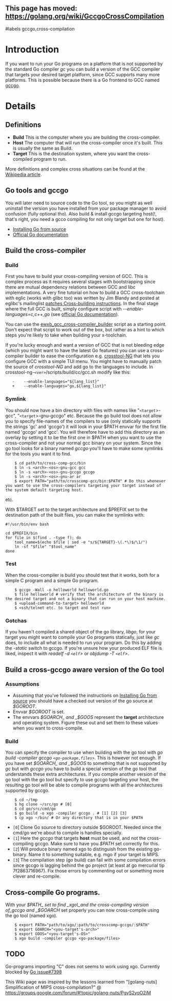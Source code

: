 ## This page has moved: https://golang.org/wiki/GccgoCrossCompilation ##
#labels gccgo,cross-compilation

# Introduction #

If you want to run your Go programs on a platform that is not supported by the standard Go compiler _gc_ you can build a version of the GCC compiler that targets your desired target platform, since GCC supports many more platforms. This is possible because there is a Go frontend to GCC named [gccgo](https://code.google.com/p/gofrontend/).


# Details #

## Definitions ##
  * **Build** This is the computer where you are building the cross-compiler.
  * **Host** The computer that will run the cross-compiler once it's built. This is usually the same as Build.
  * **Target** This is the destination system, where you want the cross-compiled program to run.

More definitions and complex cross situations can be found at the [Wikipedia article](http://en.wikipedia.org/wiki/Cross_compiler).

## Go tools and gccgo ##
You will later need to source code to the Go tool, so you might as well uninstall the version you have installed from your package manager to avoid confusion  (fully optional tho). Also build & install gccgo targeting host(!, that's right, you need a gcco compiling for not only target but one for host).

  * [Installing Go from source](http://golang.org/doc/install/source)
  * [Official Go documentation](http://golang.org/doc/install/gccgo)

## Build the cross-compiler ##

### Build ###
First you have to build your cross-compiling version of GCC. This is complex process as it requires several stages with bootstrapping since there are mutual dependency relations between GCC and libc implementations. A very fine tutorial on how to build a GCC cross-toolchain with eglic (works with glibc too) was written by Jim Blandy and posted at eglibc's mailinglist [patches Cross-building instructions](http://www.eglibc.org/archives/patches/msg00078.html). In the final stage where the full GCC is built, simply configure script with _--enable-languages=c,c++,go_ (see [official Go documentation](http://golang.org/doc/install/gccgo)).

You can use the [ewxb\_gcc\_cross-compiler\_builder](https://github.com/erikw/ewxb_gcc_cross-compiler_builder) script as a starting point. Don't expect that script to work out of the box, but rather as a hint to which steps you're likely to take when building your x-toolchain.

If you're lucky enough and want a version of GCC that is not bleeding edge (which you might want to have the latest Go features) you can use a cross-compiler builder to ease the configuration e.g. [crosstool-NG](http://crosstool-ng.org/) that lets you configure GCC with a simple TUI menu. You might have to manually patch the source of _crosstool-NG_ and add go to the languages to include. In crosstool-ng-`<ver>`/scripts/build/cc/gcc.sh modify like this:

```
   -	--enable-languages="${lang_list}"
   +	--enable-languages="go,${lang_list}"
```

### Symlink ###
You should now have a bin directory with files with names like "`<target`>-gcc", "`<target`>-gnu-gccgo" etc. Because the go build tool does not allow you to specify file-names of the compilers to use (only statically supports the strings 'gc' and 'gccgo') it will look in your $PATH envvar for the first file named 'gccgo' and 'gcc'. You will therefore have to add this directory as an overlay by setting it to be the first one in $PATH when you want to use the cross-compiler and not your normal gcc binary on your system. Since the go tool looks for a binary named _gccgo_ you'll have to make some symlinks for the tools you want it to find.

```
	$ cd path/to/cross-comp-gcc/bin
	$ ln -s <arch>-<os>-gnu-gcc gcc	
	$ ln -s <arch>-<os>-gnu-gccgo gccgo
	$ ln -s <arch>-<os>-gnu-ar ar
	$ export PATH="path/to/crosscomp-gcc/bin:$PATH" # Do this whenever you want to use the cross-compilers targeting your target instead of the system default targeting host.
```

etc.

With $TARGET set to the target architecture and $PREFIX set to the destination path of the built files, you can make the symlinks with:

```
#!/usr/bin/env bash 		

cd $PREFIX/bin
for file in $(find . -type f); do 		
	tool_name=$(echo $file | sed -e "s/${TARGET}-\(.*\)$/\1/") 		
	ln -sf "$file" "$tool_name" 		
done
```

### Test ###
When the cross-compiler is build you should test that it works, both for a simple C program and a simple Go program.

```
	$ gccgo -Wall -o helloworld helloworld.go
	$ file helloworld # verify that the architecture of the binary is the desired target and not a binary that can run on your host machine.
	$ <upload-command-to-target> helloworld
	$ <ssh/telnet etc. to target and test run>
```

### Gotchas ###

If you haven't compiled a shared object of the go library, _libgo_, for your target you might want to compile your Go programs statically, just like _gc_ does, to include all what is needed to run your program. Do this by adding the _-static_ switch to gccgo. If you're unsure how your produced ELF file is liked, inspect it with _readelf -d `<elf`>_ or _objdump -T `<elf`>_.


## Build a cross-gccgo aware version of the Go tool ##
### Assumptions ###
  * Assuming that you've followed the instructions on [Installing Go from source](http://golang.org/doc/install/source) you should have a checked out version of the go source at _$GOROOT_.
  * Envvar _$GOROOT_ is set.
  * The envvars _$GOARCH_ and _$GOOS_ represent the **target** architecture and operating system. Figure these out and set them to these values when you want to cross-compile.

### Build ###
You can specify the compiler to use when building with the go tool with _go build -compiler gccgo `<go-package,files>`_. This is however not enough. If you have set _$GOARCH_ and _$GOOS_ to something that is not supported by _gc_ but with _gccgo_ you have to build a special version of the go tool that understands these extra architectures. If you compile another version of the go tool with the go tool but specify to use gccgo targeting your host, the resulting go tool will be able to compile programs with all the architectures supported by gccgo.

```
	$ cd ~/tmp
	$ hg clone ~/src/go # [0]
	$ cd go/src/cmd/go
	$ go build -o xgo -compiler gccgo . # [1] [2] [3]
	$ cp xgo ~/bin/ # Or any directory that is in your $PATH
```
  * `[0`] Clone Go source to directory outside $GOROOT. Needed since the cmd/go we're about to compile is handles specially.
  * `[1`] Here the _gccgo_ that targets **host** must be used, and not the cross-compiling gccgo. Make sure to have you _$PATH_ set correctly for this.
  * `[2`] Will produce binary named xgo to distinguish from the existing go-binary. Name it to something suitable, e.g. mgo if your target is MIPS.
  * `[3`] The compilation step (go build) can fail with some compilation errors since gccgo is lagging behind the go project (at least at go mercurial tip 7f2863716967). Fix those errors by commenting out or something more clever and re-compile.


## Cross-compile Go programs. ##

With your _$PATH_ set to find _xgo\_and the cross-compiling version of_gccgo and _$GOARCH_ set properly you can now cross-compile using the go tool (named xgo).

```
	$ export PATH="path/to/xgo/:path/to/crosscomp-gccgo/:$PATH"
	$ export GOARCH="<you-target's-arch>"
	$ export GOOS="<you-target's-OS>"
	$ xgo build -compiler gccgo <go-package/files>
```

## TODO ##

Go-programs importing "C" does not seems to work using xgo. Currently blocked by [Go issue#7398](https://code.google.com/p/go/issues/detail?id=7398)


This Wiki page was inspired by the lessons learned from "[golang-nuts] Simplification of MIPS cross-compilation?" @ https://groups.google.com/forum/#!topic/golang-nuts/PgyS2yoO2jM